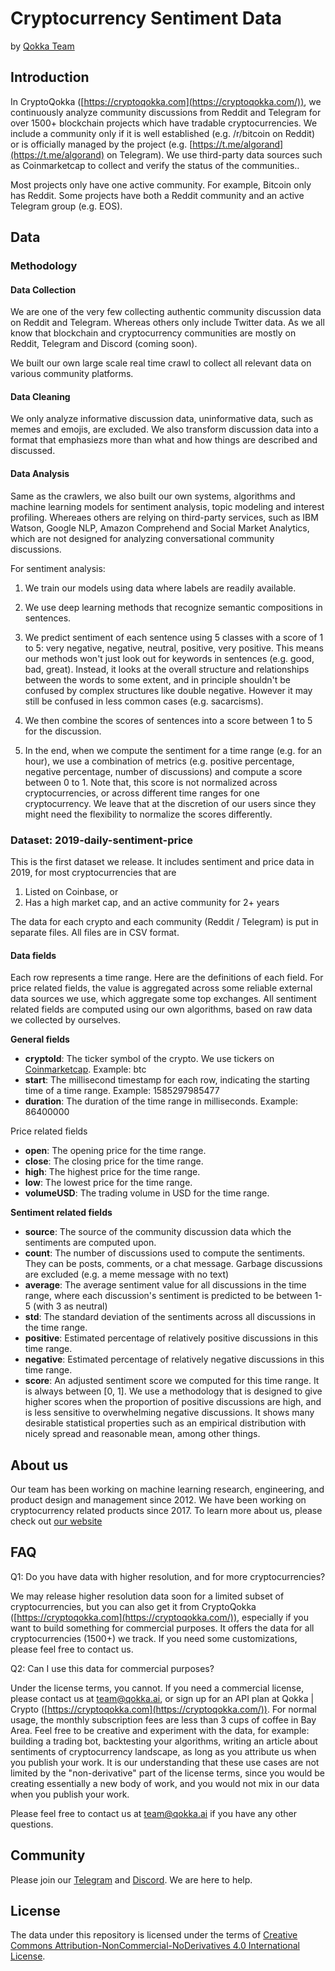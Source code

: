 # Cryptocurrency Sentiment Data

by [Qokka Team](https://qokka.ai)

## Introduction


In CryptoQokka ([https://cryptoqokka.com](https://cryptoqokka.com/)), we continuously analyze community discussions from Reddit and Telegram for over 1500+ blockchain projects which have tradable cryptocurrencies. We include a community only if it is well established (e.g. /r/bitcoin on Reddit) or is officially managed by the project (e.g. [https://t.me/algorand](https://t.me/algorand) on Telegram). We use third-party data sources such as Coinmarketcap to collect and verify the status of the communities..

Most projects only have one active community. For example, Bitcoin only has Reddit. Some projects have both a Reddit community and an active Telegram group (e.g. EOS). 

## Data

### Methodology
#### Data Collection
We are one of the very few collecting authentic community discussion data on Reddit and Telegram. Whereas others only include Twitter data. As we all know that blockchain and cryptocurrency communities are mostly on Reddit, Telegram and Discord (coming soon). 

We built our own large scale real time crawl to collect all relevant data on various community platforms. 

#### Data Cleaning
We only analyze informative discussion data, uninformative data, such as memes and emojis, are excluded. We also transform discussion data into a format that emphasiezs more than what and how things are described and discussed. 

#### Data Analysis
Same as the crawlers, we also built our own systems, algorithms and machine learning models for sentiment analysis, topic modeling and interest profiling. Whereaes others are relying on third-party services, such as IBM Watson, Google NLP, Amazon Comprehend and Social Market Analytics, which are not designed for analyzing conversational community discussions. 
 
For sentiment analysis:
1. We train our models using data where labels are readily available.

2. We use deep learning methods that recognize semantic compositions in sentences.

3. We predict sentiment of each sentence using 5 classes with a score of 1 to 5: very negative, negative, neutral, positive, very positive. This means our methods won't just look out for keywords in sentences (e.g. good, bad, great). Instead, it looks at the overall structure and relationships between the words to some extent, and in principle shouldn't be confused by complex structures like double negative. However it may still be confused in less common cases (e.g. sacarcisms). 

4. We then combine the scores of sentences into a score between 1 to 5 for the discussion. 

5. In the end, when we compute the sentiment for a time range (e.g. for an hour), we use a combination of metrics (e.g. positive percentage, negative percentage, number of discussions) and compute a score between 0 to 1. Note that, this score is not normalized across cryptocurrencies, or across different time ranges for one cryptocurrency. We leave that at the discretion of our users since they might need the flexibility to normalize the scores differently.


### Dataset: 2019-daily-sentiment-price

This is the first dataset we release. It includes sentiment and price data in 2019, for most cryptocurrencies that are 

1. Listed on Coinbase, or
2. Has a high market cap, and an active community for 2+ years

The data for each crypto and each community (Reddit / Telegram) is put in separate files. All files are in CSV format.

#### Data fields

Each row represents a time range. Here are the definitions of each field. For price related fields, the value is aggregated across some reliable external data sources we use, which aggregate some top exchanges. All sentiment related fields are computed using our own algorithms, based on raw data we collected by ourselves.

**General fields**

- **cryptoId**: The ticker symbol of the crypto. We use tickers on [Coinmarketcap](https://coinmarketcap.com). Example: btc
- **start**: The millisecond timestamp for each row, indicating the starting time of a time range. Example: 1585297985477
- **duration**: The duration of the time range in milliseconds. Example: 86400000

Price related fields

- **open**: The opening price for the time range.
- **close**: The closing price for the time range.
- **high**: The highest price for the time range.
- **low**: The lowest price for the time range.
- **volumeUSD**: The trading volume in USD for the time range.

**Sentiment related fields**

- **source**: The source of the community discussion data which the sentiments are computed upon.
- **count**: The number of discussions used to compute the sentiments. They can be posts, comments, or a chat message. Garbage discussions are excluded (e.g. a meme message with no text)
- **average**: The average sentiment value for all discussions in the time range, where each discussion's sentiment is predicted to be between 1-5 (with 3 as neutral) 
- **std**: The standard deviation of the sentiments across all discussions in the time range.
- **positive**: Estimated percentage of relatively positive discussions in this time range.
- **negative**: Estimated percentage of relatively negative discussions in this time range.
- **score**: An adjusted sentiment score we computed for this time range. It is always between [0, 1]. We use a methodology that is designed to give higher scores when the proportion of positive discussions are high, and is less sensitive to overwhelming negative discussions. It shows many desirable statistical properties such as an empirical distribution with nicely spread and reasonable mean, among other things.
 

## About us

Our team has been working on machine learning research, engineering, and product design and management since 2012. We have been working on cryptocurrency related products since 2017. To learn more about us, please check out [our website](https://qokka.ai)

## FAQ

Q1: Do you have data with higher resolution, and for more cryptocurrencies?

We may release higher resolution data soon for a limited subset of cryptocurrencies, but you can also get it from CryptoQokka ([https://cryptoqokka.com](https://cryptoqokka.com/)), especially if you want to build something for commercial purposes. It offers the data for all cryptocurrencies (1500+) we track. If you need some customizations, please feel free to contact us. 

Q2: Can I use this data for commercial purposes?

Under the license terms, you cannot. If you need a commercial license, please contact us at [team@qokka.ai](mailto:team@qokka.ai), or sign up for an API plan at Qokka | Crypto ([https://cryptoqokka.com](https://cryptoqokka.com/)). For normal usage, the monthly subscription fees are less than 3 cups of coffee in Bay Area. Feel free to be creative and experiment with the data, for example: building a trading bot, backtesting your algorithms, writing an article about sentiments of cryptocurrency landscape, as long as you attribute us when you publish your work. It is our understanding that these use cases are not limited by the "non-derivative" part of the license terms, since you would be creating essentially a new body of work, and you would not mix in our data when you publish your work. 


Please feel free to contact us at [team@qokka.ai](mailto:team@qokka.ai) if you have any other questions.

## Community

Please join our [Telegram](https://t.me/qokka_ai) and [Discord](https://discord.gg/g5yEJ6nS). We are here to help.

## License

The data under this repository is licensed under the terms of [Creative Commons Attribution-NonCommercial-NoDerivatives 4.0 International License](https://creativecommons.org/licenses/by-nc-nd/4.0/).

